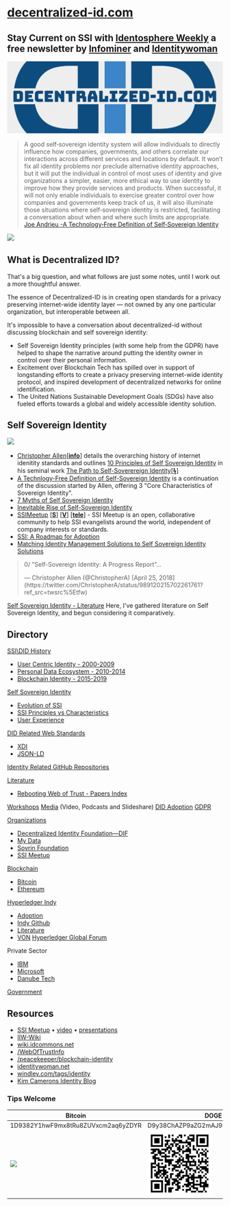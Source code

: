 # [decentralized-id.com](https://decentralized-id.com)

## Stay Current on SSI with [Identosphere Weekly](https://identosphere.substack.com) a free newsletter by [Infominer](https://infominer.xyz) and [Identitywoman](https://identitywoman.net/)

<center><img src="images/did-twitter.webp"/></center>


>A good self‐sovereign identity system will allow individuals to directly influence how companies, governments, and others correlate our interactions across different services and locations by default. It won’t fix all identity problems nor preclude alternative identity approaches, but it will put the individual in control of most uses of identity and give organizations a simpler, easier, more ethical way to use identity to improve how they provide services and products. When successful, it will not only enable individuals to exercise greater control over how companies and governments keep track of us, it will also illuminate those situations where self‐sovereign identity is restricted, facilitating a conversation about when and where such limits are appropriate. [Joe Andrieu -A Technology‐Free Definition of Self‐Sovereign Identity](https://github.com/jandrieu/rebooting-the-web-of-trust-fall2016/blob/master/topics-and-advance-readings/a-technology-free-definition-of-self-sovereign-identity.pdf)


![](https://i.imgur.com/9KpJRDr.png)


## What is Decentralized ID?

That's a big question, and what follows are just some notes, until I work out a more thoughtful answer.

The essence of Decentralized-ID is in creating open standards for a privacy preserving internet-wide identity layer — not owned by any one particular organization, but interoperable between all.

It's impossible to have a conversation about decentralized-id without discussing blockchain and self sovereign identity: 
  * Self Sovereign Identity principles (with some help from the GDPR) have helped to shape the narrative around putting the identity owner in control over their personal information.
  * Excitement over Blockchain Tech has spilled over in support of longstanding efforts to create a privacy preserving internet-wide identity protocol, and inspired development of decentralized networks for online identification. 
  * The United Nations Sustainable Development Goals (SDGs) have also fueled efforts towards a global and widely accessible identity solution.



## Self Sovereign Identity

![](https://imgur.com/3zz62kpl.png)


* [Christopher Allen](http://www.lifewithalacrity.com/)[[**info**](https://christophera.info/)] details the overarching history of internet idenitity standards and outlines [10 Principles of Self Sovereign Identity](https://github.com/WebOfTrustInfo/self-sovereign-identity/blob/master/self-sovereign-identity-principles.md) in his seminal work [The Path to Self-Soverereign Identity](http://www.lifewithalacrity.com/2016/04/the-path-to-self-soverereign-identity.html)[[**ϟ**](https://www.coindesk.com/path-self-sovereign-identity/amp/)]
* [<u>A Technlogy-Free Definition of Self-Sovereign Identity</u>](https://github.com/jandrieu/rebooting-the-web-of-trust-fall2016/raw/master/topics-and-advance-readings/a-technology-free-definition-of-self-sovereign-identity.pdf) is a continuation of the discussion started by Allen, offering 3 "Core Characteristics of Sovereign Identity".
* [7 Myths of Self Sovereign Identity](https://medium.com/evernym/7-myths-of-self-sovereign-identity-67aea7416b1)
* [Inevitable Rise of Self-Sovereign Identity](https://sovrin.org/wp-content/uploads/2018/03/The-Inevitable-Rise-of-Self-Sovereign-Identity.pdf)
* [SSIMeetup](http://ssimeetup.org/) [[**S**](https://www.slideshare.net/SSIMeetup/presentations)] [[**V**](https://www.youtube.com/channel/UCSqSTlKdbbCM1muGOhDa3Og)] [[**tele**](https://t.me/SSIMeetup)]
\- SSI Meetup is an open, collaborative community to help SSI evangelists around the world, independent of company interests or standards. 
* [SSI: A Roadmap for Adoption](https://github.com/WebOfTrustInfo/rebooting-the-web-of-trust-spring2018/blob/master/final-documents/a-roadmap-for-ssi.md)
* [Matching Identity Management Solutions to Self Sovereign Identity Solutions](https://www.slideshare.net/TommyKoens/matching-identity-management-solutions-to-selfsovereign-identity-principles)
<blockquote class="twitter-tweet" data-lang="en"><p lang="en" dir="ltr">0/ “Self-Sovereign Identity: A Progress Report”…</p>&mdash; Christopher Allen (@ChristopherA) [April 25, 2018](https://twitter.com/ChristopherA/status/989120215702261761?ref_src=twsrc%5Etfw)</blockquote>

[Self Sovereign Identity - Literature](https://decentralized-id.com/literature/self-sovereign-identity/)
Here, I've gathered literature on Self Sovereign Identity, and begun considering it comparatively.


## Directory

[SSI\DID History](https://decentralized-id.com/history/)
  * [User Centric Identity - 2000-2009](https://decentralized-id.com/history/2000-2009/)
  * [Personal Data Ecosystem - 2010-2014](https://decentralized-id.com/history/2010-2014)
  * [Blockchain Identity - 2015-2019](https://decentralized-id.com/history/2015-2019/)

[Self Sovereign Identity](https://decentralized-id.com/literature/self-sovereign-identity/)
  * [Evolution of SSI](https://decentralized-id.com/literature/self-sovereign-identity/evolution-of-ssi/)
  * [SSI Principles vs Characteristics](https://decentralized-id.com/literature/self-sovereign-identity/ssi-principles-vs-characteristics/)
  * [User Experience](https://decentralized-id.com/literature/self-sovereign-identity/user-experience/)

[DID Related Web Standards](https://decentralized-id.com/specs-standards/)
  * [XDI](https://decentralized-id.com/specs-standards/xdi/)
  * [JSON-LD](https://decentralized-id.com/specs-standards/json-ld/)

[Identity Related GitHub Repositories](https://decentralized-id.com/code/github/)

[Literature](https://decentralized-id.com/literature/)
  * [Rebooting Web of Trust - Papers Index](https://decentralized-id.com/literature/rebooting-web-of-trust/)

[Workshops](https://decentralized-id.com/workshops)
[Media](https://decentralized-id.com/media/)  (Video, Podcasts and Slideshare)
[DID Adoption](https://decentralized-id.com/adoption/)
[GDPR](https://decentralized-id.com/government/europe/regulation/gdpr)

[Organizations](https://decentralized-id.com/organizations)
  * [Decentralized Identity Foundation—DIF](https://decentralized-id.com/organizations/identity-foundation/)
  * [My Data](https://decentralized-id.com/organizations/mydata/)
  * [Sovrin Foundation](https://decentralized-id.com/organizations/sovrin/)
  * [SSI Meetup](https://decentralized-id.com/organizations/ssi-meetup/)

[Blockchain](https://decentralized-id.com/blockchain/)
  * [Bitcoin](https://decentralized-id.com/blockchain/bitcoin/)
  * [Ethereum](https://decentralized-id.com/blockchain/ethereum/)

[Hyperledger Indy](https://decentralized-id.com/hyperledger/indy/)
  * [Adoption](https://decentralized-id.com/hyperledger/indy/adoption/)
  * [Indy Github](https://decentralized-id.com/hyperledger/indy/github/)
  * [Literature](https://decentralized-id.com/organizations/sovrin/literature/)
  * [VON](https://decentralized-id.com/government/canada/von/)
[Hyperledger Global Forum](https://decentralized-id.com/hyperledger/hgf-2018/)

Private Sector
  * [IBM](https://decentralized-id.com/private-sector/ibm/)
  * [Microsoft](https://decentralized-id.com/private-sector/microsoft/)
  * [Danube Tech](https://decentralized-id.com/private-sector/danube-tech/)

[Government](https://decentralized-id.com/government/)

## Resources

* [SSI Meetup](http://ssimeetup.org/) • [video](https://www.youtube.com/channel/UCSqSTlKdbbCM1muGOhDa3Og) • [presentations](https://www.slideshare.net/SSIMeetup/presentations/)
* [IIW-Wiki](https://iiw.idcommons.net/Main_Page)
* [wiki.idcommons.net](http://wiki.idcommons.net/Main_Page)
* [/WebOfTrustInfo](https://github.com/WebOfTrustInfo/)
* [/peacekeeper/blockchain-identity](https://github.com/peacekeeper/blockchain-identity)
* [identitywoman.net](https://identitywoman.net/)
* [windley.com/tags/identity](http://www.windley.com/tags/identity.shtml)
* [Kim Camerons Identity Blog](https://identityblog.com)

<h3>Tips Welcome</h3>
<table class="table table-bordered table-hover table-condensed">
  <thead>
    <tr>
      <th title="Field #1">Bitcoin</th>
      <th title="Field #2">DOGE</th>
    </tr>
    </thead>
    <tbody>
    <tr>
      <td>1D9382Y1hwF9mx8tRu8ZUVxcm2aq6yZDYR</td>
      <td>D9y38ChAZP9aZG2mAJ94VAynAG4YGSvTpp</td>
    </tr>
    <tr>
      <td><img src="https://imgur.com/j1hzcTo.png" width="150"></td>
      <td><img src="https://raw.githubusercontent.com/Decentralized-ID/decentralized-id.github.io/master/images/doge-address.webp" width="150"></td>
    </tr>
  </tbody>
</table>  

